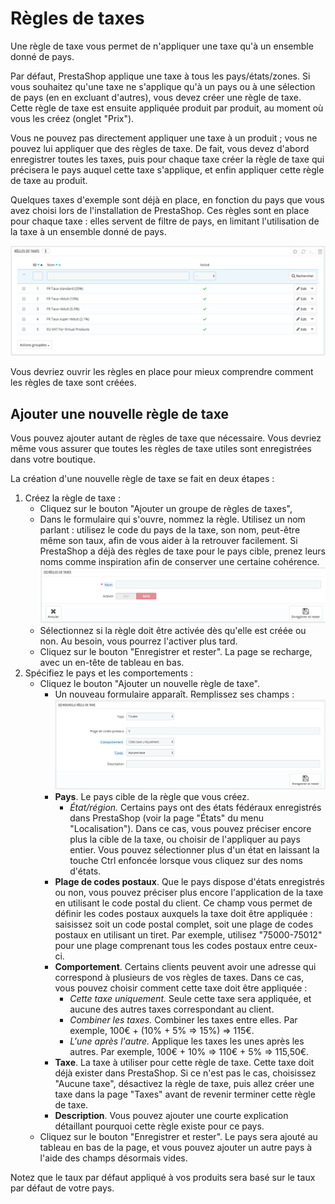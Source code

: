 # Règles de taxes

Une règle de taxe vous permet de n'appliquer une taxe qu'à un ensemble donné de pays.

Par défaut, PrestaShop applique une taxe à tous les pays/états/zones. Si vous souhaitez qu'une taxe ne s'applique qu'à un pays ou à une sélection de pays \(en en excluant d'autres\), vous devez créer une règle de taxe. Cette règle de taxe est ensuite appliquée produit par produit, au moment où vous les créez \(onglet "Prix"\).

Vous ne pouvez pas directement appliquer une taxe à un produit ; vous ne pouvez lui appliquer que des règles de taxe. De fait, vous devez d'abord enregistrer toutes les taxes, puis pour chaque taxe créer la règle de taxe qui précisera le pays auquel cette taxe s'applique, et enfin appliquer cette règle de taxe au produit.

Quelques taxes d'exemple sont déjà en place, en fonction du pays que vous avez choisi lors de l'installation de PrestaShop. Ces règles sont en place pour chaque taxe : elles servent de filtre de pays, en limitant l'utilisation de la taxe à un ensemble donné de pays.

![](../../../../.gitbook/assets/52298351.png)

Vous devriez ouvrir les règles en place pour mieux comprendre comment les règles de taxe sont créées.

## Ajouter une nouvelle règle de taxe <a id="Reglesdetaxes-Ajouterunenouveller&#xE8;gledetaxe"></a>

Vous pouvez ajouter autant de règles de taxe que nécessaire. Vous devriez même vous assurer que toutes les règles de taxe utiles sont enregistrées dans votre boutique.

La création d'une nouvelle règle de taxe se fait en deux étapes :

1. Créez la règle de taxe :
   * Cliquez sur le bouton "Ajouter un groupe de règles de taxes",
   * Dans le formulaire qui s'ouvre, nommez la règle. Utilisez un nom parlant : utilisez le code du pays de la taxe, son nom, peut-être même son taux, afin de vous aider à la retrouver facilement. Si PrestaShop a déjà des règles de taxe pour le pays cible, prenez leurs noms comme inspiration afin de conserver une certaine cohérence.  ![](../../../../.gitbook/assets/52298352.png)  
   * Sélectionnez si la règle doit être activée dès qu'elle est créée ou non. Au besoin, vous pourrez l'activer plus tard.
   * Cliquez sur le bouton "Enregistrer et rester". La page se recharge, avec un en-tête de tableau en bas.  
2. Spécifiez le pays et les comportements :
   * Cliquez le bouton "Ajouter un nouvelle règle de taxe". 
     * Un nouveau formulaire apparaît. Remplissez ses champs :  ![](../../../../.gitbook/assets/52298353.png)  
     * **Pays**. Le pays cible de la règle que vous créez.
       * _État/région._ Certains pays ont des états fédéraux enregistrés dans PrestaShop \(voir la page "États" du menu "Localisation"\). Dans ce cas, vous pouvez préciser encore plus la cible de la taxe, ou choisir de l'appliquer au pays entier. Vous pouvez sélectionner plus d'un état en laissant la touche Ctrl enfoncée lorsque vous cliquez sur des noms d'états.
     * **Plage de codes postaux**. Que le pays dispose d'états enregistrés ou non, vous pouvez préciser plus encore l'application de la taxe en utilisant le code postal du client. Ce champ vous permet de définir les codes postaux auxquels la taxe doit être appliquée : saisissez soit un code postal complet, soit une plage de codes postaux en utilisant un tiret. Par exemple, utilisez "75000-75012" pour une plage comprenant tous les codes postaux entre ceux-ci.
     * **Comportement**. Certains clients peuvent avoir une adresse qui correspond à plusieurs de vos règles de taxes. Dans ce cas, vous pouvez choisir comment cette taxe doit être appliquée :
       * _Cette taxe uniquement._ Seule cette taxe sera appliquée, et aucune des autres taxes correspondant au client.
       * _Combiner les taxes._ Combiner les taxes entre elles. Par exemple, 100€ + \(10% + 5% =&gt; 15%\) =&gt; 115€.
       * _L'une après l'autre._ Applique les taxes les unes après les autres. Par exemple, 100€ + 10% =&gt; 110€ + 5% =&gt; 115,50€.
     * **Taxe**. La taxe à utiliser pour cette règle de taxe. Cette taxe doit déjà exister dans PrestaShop. Si ce n'est pas le cas, choisissez "Aucune taxe", désactivez la règle de taxe, puis allez créer une taxe dans la page "Taxes" avant de revenir terminer cette règle de taxe.
     * **Description**. Vous pouvez ajouter une courte explication détaillant pourquoi cette règle existe pour ce pays.
   * Cliquez sur le bouton "Enregistrer et rester". Le pays sera ajouté au tableau en bas de la page, et vous pouvez ajouter un autre pays à l'aide des champs désormais vides.

Notez que le taux par défaut appliqué à vos produits sera basé sur le taux par défaut de votre pays.


